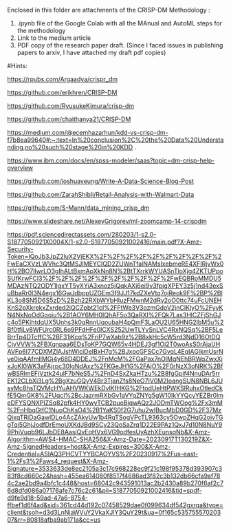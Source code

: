 Enclosed in this folder are attachments of the CRISP-DM Methodology :
1. .ipynb file of the Google Colab with all the MAnual and AutoML steps for the methodology
2. Link to the medium article
3. PDF copy of the research paper draft. (Since I faced issues in publishing papers to arxiv, I have attached my draft pdf copies)

#Hints:

https://rpubs.com/Argaadya/crispr_dm 

https://github.com/erikhren/CRISP-DM 

https://github.com/RyusukeKimura/crisp-dm 

https://github.com/chaithanya21/CRISP-DM 

https://medium.com/@ecemhazarhun/kdd-vs-crisp-dm-f7b8ea99640#:~:text=In%20conclusion%2C%20the%20Data%20Understanding,no%20such%20stage%20in%20KDD .

https://www.ibm.com/docs/en/spss-modeler/saas?topic=dm-crisp-help-overview 

https://github.com/joshuayeung/Write-A-Data-Science-Blog-Post 

https://github.com/ZarahShibli/Retail-Analysis-with-Walmart-Data 

https://github.com/S-Mann/data_mining_crisp_dm 

https://www.slideshare.net/AlexeyGrigorev/ml-zoomcamp-14-crispdm 

https://pdf.sciencedirectassets.com/280203/1-s2.0-S1877050921X0004X/1-s2.0-S1877050921002416/main.pdf?X-Amz-Security-Token=IQoJb3JpZ2luX2VjEKX%2F%2F%2F%2F%2F%2F%2F%2F%2F%2FwEaCXVzLWVhc3QtMSJIMEYCIQD2ZUWnTfalNAMsIxebmeRE4XFIRjvWx0H%2BO7llwrLO3gIhALtBxmApXkNn8N%2BtTXrrkWYUASnTloXjg4ZKTUPpoSUfKrwFCI3%2F%2F%2F%2F%2F%2F%2F%2F%2F%2FwEQBRoMMDU5MDAzNTQ2ODY1IgxYT5yXYiA3xnoz5jQqkAXj6ei9v3fpjgXPEY3z5j1nd43exSuBbaRr0l3N4egx16GwJdbppUZGEm3f9JJ17kdZXeVtq7ojReok9F%2BP%2BlKL3o8SN5D6S5zD%2Bzh22RXbWYbHIuzFMwnM2dRy2oO0ttc74uFcUNEHKnS2pXkrekxZxrded2iQCZpbt21cI%2FFtWe3V3ozmGdoV2jnCIKlyO%2FyyKN4NkNoOdGooiu%2B1AOY6MH0IQhAF5o3QaRXI%2FQk7Las3HlCZFjShGJc4o5PKihtdqUX5Unhs3k0qRnnUqoubaH4pQmF3LaOU2U65HNG2lbM5u%2Bf0tfjLy8WFUrc0RL6o9PFdHFe0lCXS252UwTLYvSnLVC4RxNQSq%2BF5LeBrrTp4DTcffC%2BF31jKcq%2FriP7wXab9z%2B8xkHc5cW5rd3NdD16OtDQCjyVVW%2FBXqnpaa6EDsToKP7GQW65v4HDEJ3gf1Oi2T0woAsS0rAjaUHAVFp6I77CDXMZlAJshWiciDeIBxH7g%2BJxpcGFSCc7GvqL4EqIAGIkmUsrNye0iqAAfmIlMGj4y68D4DDEJ%2FnMcM%2FGaPax7nOIMqNEhBRWqZwxXjxJoKl0WK3aFAjrpc30IgNdAxz%2FKGeJH1G%2FAjO%2F0rNzX3oNRK%2BfwBSRImEFjVztk24ulF7bNeS5J%2FnD4SxZkaHTzu%2B8fgGpif4NnuDAr5rrEK12CLbXi3Lg%2BgXzuGQyV4Br3TjanZfs8NeO7IV0M2IoangSUN8NBL6JUsvMc8hsTQVMcHYuAHVWKWEkDvlKfHKG%2FtodUeHtPWKSlRuhxOtledCkfE5QmGK8%2FUqcl%2BcJazrmRXbGv1aVYqZNYg5gW10IkYYQcyYEZBr0lmeDFYSQNXPlZSq82pfk4HY0wyTCB2puoBjqwAQz2JODmTWOog%2Fx3mM%2FnHbqGtfC1NuoChKsO4%2B1YaKS0f2G7uhu2wlBucMbD0GD%2F37MzQixqTRiDaGawlDLo4AcZAkyUw1b4RqTSogVPcTL9363cy5OwpZHqG2oivTGgTqj5GhjJodfDrEmoUXKdJBd9SCy23QoSaZrq1D22E9PAz1QxJ7d10N8NuY99PhjVuqb96LJbDE8AasiQvEqHVx6VG9odfesUyAzhXEunsqNb&X-Amz-Algorithm=AWS4-HMAC-SHA256&X-Amz-Date=20230917T130219Z&X-Amz-SignedHeaders=host&X-Amz-Expires=300&X-Amz-Credential=ASIAQ3PHCVTYYBCAOYVS%2F20230917%2Fus-east-1%2Fs3%2Faws4_request&X-Amz-Signature=3533633de8ec2105a3c17c968228ec9f21c198f95378d393907c383f8cd660c2&hash=455ea614080f8517f4686ad3f82c3b132db66cfa9af784c2ae2bd9a4bfc1c448&host=68042c943591013ac2b2430a89b270f6af2c76d8dfd086a07176afe7c76c2c61&pii=S1877050921002416&tid=spdf-d9fe9d18-59ad-47a6-8754-ffbef1d6f4ad&sid=361cd44d192c07458529dae0f099634df542gxrqa&type=client&tsoh=d3d3LnNjaWVuY2VkaXJlY3QuY29t&ua=0f165c53575557020307&rr=80818afba9ab171a&cc=us 


